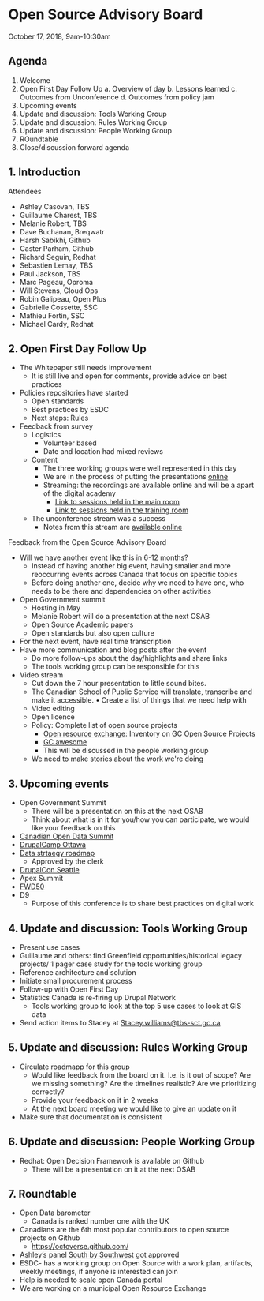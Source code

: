 # Open Source Advisory Board
October 17, 2018, 9am-10:30am

## Agenda
1. Welcome
2. Open First Day Follow Up
  a. Overview of day
  b. Lessons learned
  c. Outcomes from Unconference
  d. Outcomes from policy jam
3. Upcoming events
4. Update and discussion: Tools Working Group
5. Update and discussion: Rules Working Group
6. Update and discussion: People Working Group
7. ROundtable
8. Close/discussion forward agenda

## 1. Introduction
Attendees
* Ashley Casovan, TBS
* Guillaume Charest, TBS
* Melanie Robert, TBS
* Dave Buchanan, Breqwatr
* Harsh Sabikhi, Github
* Caster Parham, Github
* Richard Seguin, Redhat
* Sebastien Lemay, TBS
* Paul Jackson, TBS
* Marc Pageau, Oproma
* Will Stevens, Cloud Ops
* Robin Galipeau, Open Plus
* Gabrielle Cossette, SSC
* Mathieu Fortin, SSC
* Michael Cardy, Redhat

## 2. Open First Day Follow Up
* The Whitepaper still needs improvement
  * It is still live and open for comments, provide advice on best practices
* Policies repositories have started
  * Open standards
  * Best practices by ESDC
  * Next steps: Rules
* Feedback from survey
  * Logistics
    * Volunteer based
    * Date and location had mixed reviews
  * Content
    * The three working groups were well represented in this day
    * We are in the process of putting the presentations [online](https://canada-ca.github.io/ofd-joep/en/open-first-day-agenda.html)
    * Streaming: the recordings are available online and will be a apart of the digital academy
      * [Link to sessions held in the main room](http://video.isilive.ca/tbs/2018-09-28-0830/floor.html)
      * [Link to sessions held in the training room](http://video.isilive.ca/tbs/2018-09-28-1030/floor.html)
  * The unconference stream was a success
    * Notes from this stream are [available online](https://docs.google.com/spreadsheets/d/1-M15msg1zRapCzhfzxhiIA9bS7DQhSwxT9THaCBWfZ8/edit#gid=2139688380)

Feedback from the Open Source Advisory Board
* Will we have another event like this in 6-12 months?
  * Instead of having another big event, having smaller and more reoccurring events across Canada that focus on specific topics
  * Before doing another one, decide why we need to have one, who needs to be there and dependencies on other activities
* Open Government summit
  * Hosting in May
  * Melanie Robert will do a presentation at the next OSAB
  * Open Source Academic papers
  * Open standards but also open culture
* For the next event, have real time transcription
* Have more communication and blog posts after the event
  * Do more follow-ups about the day/highlights and share links
  * The tools working group can be responsible for this
* Video stream
  * Cut down the 7 hour presentation to little sound bites.
  * The Canadian School of Public Service will translate, transcribe and make it accessible.
• Create a list of things that we need help with
  * Video editing
  * Open licence
  * Policy: Complete list of open source projects
    * [Open resource exchange](https://github.com/canada-ca/ore-ero): Inventory on GC Open Source Projects
    * [GC awesome](https://github.com/swill/awesome-gc/blob/master/CONTRIBUTING.md)
    * This will be discussed in the people working group
  * We need to make stories about the work we're doing

## 3. Upcoming events
* Open Government Summit
  * There will be a presentation on this at the next OSAB
  * Think about what is in it for you/how you can participate, we would like your feedback on this
* [Canadian Open Data Summit](https://opendatasummit.ca/)
* [DrupalCamp Ottawa](https://drupalcampottawa.com/#/)
* [Data strtaegy roadmap](https://gccollab.ca/groups/profile/760988/entowards-a-government-of-canada-data-strategy-vers-une-stratu00e9gie-de-donnu00e9es-du-gouvernement-du-canadafrvers-une-stratu00e9gie-de-donnu00e9es-du-gouvernement-du-canada)
  * Approved by the clerk
* [DrupalCon Seattle](https://events.drupal.org/seattle2019)
* Apex Summit
* [FWD50](https://fwd50.com/)
* D9
  * Purpose of this conference is to share best practices on digital work

## 4. Update and discussion: Tools Working Group
* Present use cases
* Guillaume and others: find Greenfield opportunities/historical legacy projects/ 1 pager case study for the tools working group
* Reference architecture and solution
* Initiate small procurement process
* Follow-up with Open First Day
* Statistics Canada is re-firing up Drupal Network
  * Tools working group to look at the top 5 use cases to look at GIS data
* Send action items to Stacey at Stacey.williams@tbs-sct.gc.ca

## 5. Update and discussion: Rules Working Group
* Circulate roadmapp for this group
  * Would like feedback from the board on it. I.e. is it out of scope? Are we missing something? Are the timelines realistic? Are we prioritizing correctly?
  * Provide your feedback on it in 2 weeks
  * At the next board meeting we would like to give an update on it
* Make sure that documentation is consistent

## 6. Update and discussion: People Working Group
* Redhat: Open Decision Framework is available on Github
  * There will be a presentation on it at the next OSAB

## 7. Roundtable
* Open Data barometer
  * Canada is ranked number one with the UK
* Canadians are the 6th most popular contributors to open source projects on Github
  * https://octoverse.github.com/
* Ashley’s panel [South by Southwest](https://schedule.sxsw.com/2019/events/PP83596) got approved
* ESDC- has a working group on Open Source with a work plan, artifacts, weekly meetings, if anyone is interested can join
* Help is needed to scale open Canada portal
* We are working on a municipal Open Resource Exchange


